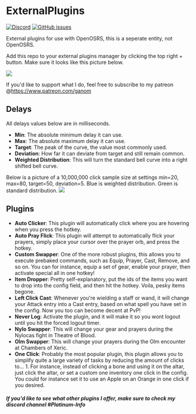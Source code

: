 # ExternalPlugins
[![Discord](https://discordapp.com/api/guilds/597985733403475982/widget.png?style=shield)](https://discord.gg/hVPfVAR)
[![GitHub issues](https://img.shields.io/github/issues/Ganom/ExternalPlugins.svg)](https://github.com/Ganom/ExternalPlugins/issues)

External plugins for use with OpenOSRS, this is a seperate entity, not OpenOSRS.

Add this repo to your external plugins manager by clicking the top right + button.
Make sure it looks like this picture below.

![](https://cdn.discordapp.com/attachments/598227510727016493/676194450636013568/unknown.png)

If you'd like to support what I do, feel free to subscribe to my patreon @https://www.patreon.com/ganom

## Delays
All delays values below are in milliseconds.
* __Min__: The absolute minimum delay it can use.
* __Max__: The absolute maximum delay it can use.
* __Target__: The peak of the curve, the value most commonly used.
* __Deviation__: How far it can deviate from target and still remain common.
* __Weighted Distribution__: This will turn the standard bell curve into a right shifted bell curve.

Below is a picture of a 10,000,000 click sample size at settings min=20, max=80, target=50, deviation=5.
Blue is weighted distribution.
Green is standard distribution.
![](https://i.imgur.com/CrRCWa5.png)

## Plugins
* __Auto Clicker__: This plugin will automatically click where you are hovering when you press the hotkey.
* __Auto Pray Flick__: This plugin will attempt to automatically flick your prayers, simply place your cursor over the prayer orb, and press the hotkey.
* __Custom Swapper__: One of the more robust plugins, this allows you to execute prebaked commands, such as Equip, Prayer, Cast, Remove, and so on. You can for instance, equip a set of gear, enable your prayer, then activate special all in one hotkey!
* __Item Dropper__:  Pretty self-explanatory, put the ids of the items you want to drop into the config field, and then hit the hotkey. Voila, pesky items begone.
* __Left Click Cast__: Whenever you're wielding a staff or wand, it will change your Attack entry into a Cast entry, based on what spell you have set in the config. Now you too can become decent at PvP!
* __Never Log__: Activate the plugin, and it will make it so you wont logout until you hit the forced logout timer.
* __Nylo Swapper__: This will change your gear and prayers during the Nylocas fight in Theatre of Blood.
* __Olm Swapper__: This will change your prayers during the Olm encounter at Chambers of Xeric.
* __One Click__: Probably the most popular plugin, this plugin allows you to simplify quite a large variety of tasks by reducing the amount of clicks to... 1. For instance, instead of clicking a bone and using it on the altar, just click the altar, or set a custom one inventory one click in the config. You could for instance set it to use an Apple on an Orange in one click if you desired.

##### If you'd like to see what other plugins I offer, make sure to check my discord channel #Platinum-Info
